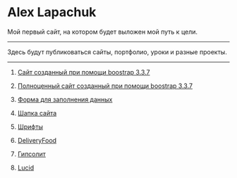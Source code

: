 # Alex Lapachuk

Мой первый сайт, на котором будет выложен мой путь к цели. 

-------------------------  

Здесь будут публиковаться сайты, портфолио, уроки и разные проекты.

-------------------------  

1. [Сайт созданный при помощи boostrap 3.3.7 ](alexkaunsss.github.io/lesson8/ "Сайт созданный при помощи boostrap 3.3.7")

2. [Полноценный сайт созданный при помощи boostrap 3.3.7](alexkaunsss.github.io/lesson12/ "Полноценный сайт созданный при помощи boostrap 3.3.7")

3. [Форма для заполнения данных](alexkaunsss.github.io/lesson13/ "Форма для заполнения данных")

4. [Шапка сайта](https://alexkaunsss.github.io/lesson14/ "Шапка сайта")

5. [Шрифты](https://alexkaunsss.github.io/lesson14.1/ "Шрифты")

6. [DeliveryFood](https://alexkaunsss.github.io/delivery/ "DeliveryFood")

7. [Гипсолит](https://alexkaunsss.github.io/gipsolit/ "Гипсолит")

8. [Lucid](https://alexkaunsss.github.io/lucid/ "Lucid")


